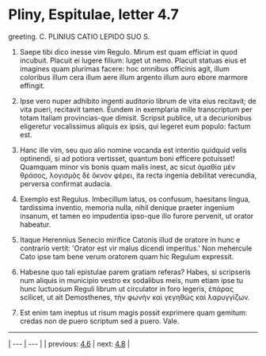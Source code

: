 # Pliny, Espitulae, letter 4.7

greeting. C. PLINIUS CATIO LEPIDO SUO S.



1. Saepe tibi dico inesse vim Regulo. Mirum est quam efficiat in quod incubuit. Placuit ei lugere filium: luget ut nemo. Placuit statuas eius et imagines quam plurimas facere: hoc omnibus officinis agit, illum coloribus illum cera illum aere illum argento illum auro ebore marmore effingit.



2. Ipse vero nuper adhibito ingenti auditorio librum de vita eius recitavit; de vita pueri, recitavit tamen. Eundem in exemplaria mille transcriptum per totam Italiam provincias-que dimisit. Scripsit publice, ut a decurionibus eligeretur vocalissimus aliquis ex ipsis, qui legeret eum populo: factum est.



3. Hanc ille vim, seu quo alio nomine vocanda est intentio quidquid velis optinendi, si ad potiora vertisset, quantum boni efficere potuisset! Quamquam minor vis bonis quam malis inest, ac sicut ἀμαθία μὲν θράσος, λογισμὸς δὲ ὄκνον φέρει, ita recta ingenia debilitat verecundia, perversa confirmat audacia.



4. Exemplo est Regulus. Imbecillum latus, os confusum, haesitans lingua, tardissima inventio, memoria nulla, nihil denique praeter ingenium insanum, et tamen eo impudentia ipso-que illo furore pervenit, ut orator habeatur.



5. Itaque Herennius Senecio mirifice Catonis illud de oratore in hunc e contrario vertit: 'Orator est vir malus dicendi imperitus.' Non mehercule Cato ipse tam bene verum oratorem quam hic Regulum expressit.



6. Habesne quo tali epistulae parem gratiam referas? Habes, si scripseris num aliquis in municipio vestro ex sodalibus meis, num etiam ipse tu hunc luctuosum Reguli librum ut circulator in foro legeris, ἐπάρας scilicet, ut ait Demosthenes, τὴν φωνὴν καὶ γεγηθὼς καὶ λαρυγγίζων.



7. Est enim tam ineptus ut risum magis possit exprimere quam gemitum: credas non de puero scriptum sed a puero. Vale.



---

| --- | --- |
| previous: [4.6](../4.6/) | next: [4.8](../4.8/) |